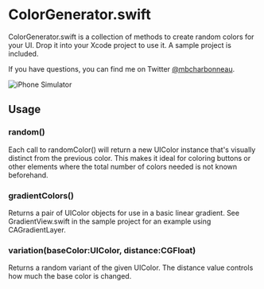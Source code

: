 # ColorGenerator.swift

ColorGenerator.swift is a collection of methods to create random colors for your UI. Drop it into your Xcode project to use it. A sample project is included.

If you have questions, you can find me on Twitter [@mbcharbonneau](https://twitter.com/mbcharbonneau).

![iPhone Simulator](http://i.imgur.com/UnSqLVE.png)

## Usage

### random()

Each call to randomColor() will return a new UIColor instance that's visually distinct from the previous color. This makes it ideal for coloring buttons or other elements where the total number of colors needed is not known beforehand.

### gradientColors()

Returns a pair of UIColor objects for use in a basic linear gradient. See GradientView.swift in the sample project for an example using CAGradientLayer.

### variation(baseColor:UIColor, distance:CGFloat)

Returns a random variant of the given UIColor. The distance value controls how much the base color is changed.
